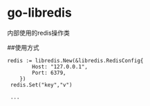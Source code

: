 # go-libredis
内部使用的redis操作类

##使用方式
```
redis := libredis.New(&libredis.RedisConfig{
		Host: "127.0.0.1",
		Port: 6379,
	})
 redis.Set("key","v")
 
 ...
```
